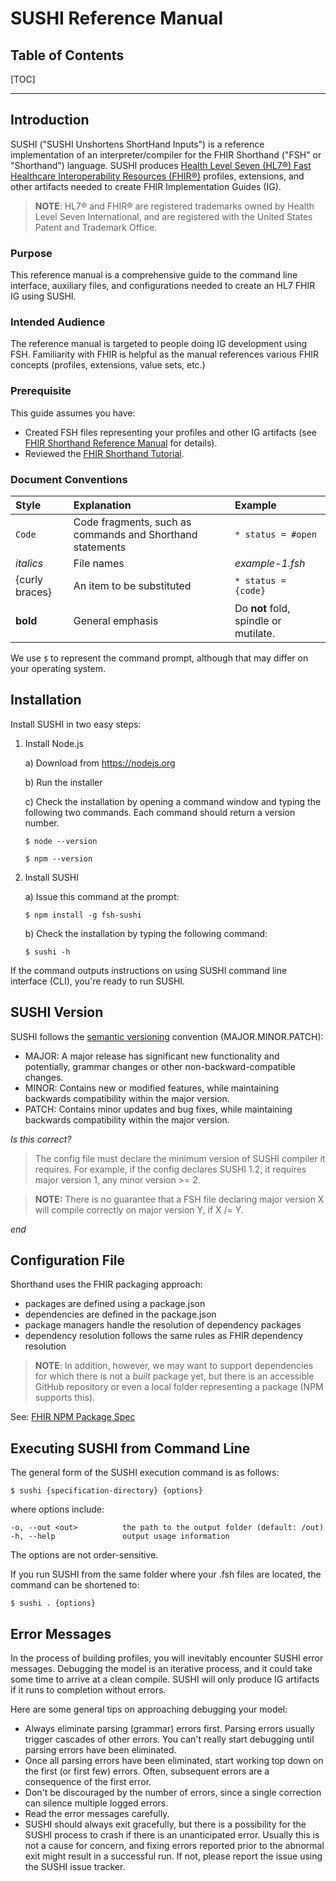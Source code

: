 # SUSHI Reference Manual

## Table of Contents

[TOC]

***

## Introduction

SUSHI ("SUSHI Unshortens ShortHand Inputs") is a reference implementation of an interpreter/compiler for the FHIR Shorthand ("FSH" or "Shorthand") language. SUSHI produces [Health Level Seven (HL7®) Fast Healthcare Interoperability Resources (FHIR®)](https://www.hl7.org/fhir/overview.html) profiles, extensions, and other artifacts needed to create FHIR Implementation Guides (IG).

> **NOTE**: HL7® and FHIR® are registered trademarks owned by Health Level Seven International, and are registered with the United States Patent and Trademark Office.

### Purpose

This reference manual is a comprehensive guide to the command line interface, auxiliary files, and configurations needed to create an HL7 FHIR IG using SUSHI.

### Intended Audience

The reference manual is targeted to people doing IG development using FSH. Familiarity with FHIR is helpful as the manual references various FHIR concepts (profiles, extensions, value sets, etc.)

### Prerequisite

This guide assumes you have:

* Created FSH files representing your profiles and other IG artifacts (see [FHIR Shorthand Reference Manual](shorthand.md) for details).
* Reviewed the [FHIR Shorthand Tutorial](tutorial.md).

### Document Conventions

| Style | Explanation | Example |
|:----------|:------|:---------|
| `Code` | Code fragments, such as commands and Shorthand statements  | `* status = #open` |
| _italics_ | File names | _example-1.fsh_ |
| {curly braces} | An item to be substituted | `* status = {code}` |
| **bold** | General emphasis |  Do **not** fold, spindle or mutilate. |

We use `$` to represent the command prompt, although that may differ on your operating system.

## Installation
Install SUSHI in two easy steps:

1) Install Node.js
    
    a) Download from https://nodejs.org 
    
    b) Run the installer

    c) Check the installation by opening a command window and typing the following two commands. Each command should return a version number. 

    `$ node --version`

    `$ npm --version`

1) Install SUSHI

    a) Issue this command at the prompt:

    `$ npm install -g fsh-sushi`

    b) Check the installation by typing the following command:

    `$ sushi -h`

If the command outputs instructions on using SUSHI command line interface (CLI), you're ready to run SUSHI.

## SUSHI Version

SUSHI follows the [semantic versioning](https://semver.org) convention (MAJOR.MINOR.PATCH):

* MAJOR: A major release has significant new functionality and potentially, grammar changes or other non-backward-compatible changes.
* MINOR: Contains new or modified features, while maintaining backwards compatibility within the major version.
* PATCH: Contains minor updates and bug fixes, while maintaining backwards compatibility within the major version.

_Is this correct?_

> The config file must declare the minimum version of SUSHI compiler it requires. For example, if the config declares SUSHI 1.2, it requires major version 1, any minor version >= 2.

>**NOTE:** There is no guarantee that a FSH file declaring major version X will compile correctly on major version Y, if X /= Y.

_end_

## Configuration File

Shorthand uses the FHIR packaging approach:

* packages are defined using a package.json
* dependencies are defined in the package.json
* package managers handle the resolution of dependency packages
* dependency resolution follows the same rules as FHIR dependency resolution

> **NOTE**: In addition, however, we may want to support dependencies for which there is not a _built_ package yet, but there is an accessible GitHub repository or even a local folder representing a package (NPM supports this).

See: [FHIR NPM Package Spec](https://wiki.hl7.org/index.php?title=FHIR_NPM_Package_Spec#Format)


## Executing SUSHI from Command Line

The general form of the SUSHI execution command is as follows:

`$ sushi {specification-directory} {options}`

where options include:

```
-o, --out <out>          the path to the output folder (default: /out)
-h, --help               output usage information
```

The options are not order-sensitive.

If you run SUSHI from the same folder where your .fsh files are located, the command can be shortened to:

`$ sushi . {options}`


## Error Messages

In the process of building profiles, you will inevitably encounter SUSHI error messages. Debugging the model is an iterative process, and it could take some time to arrive at a clean compile. SUSHI will only produce IG artifacts if it runs to completion without errors.

Here are some general tips on approaching debugging your model:

* Always eliminate parsing (grammar) errors first. Parsing errors usually trigger cascades of other errors. You can't really start debugging until parsing errors have been eliminated.
* Once all parsing errors have been eliminated, start working top down on the first (or first few) errors. Often, subsequent errors are a consequence of the first error.
* Don't be discouraged by the number of errors, since a single correction can silence multiple logged errors.
* Read the error messages carefully.
* SUSHI should always exit gracefully, but there is a possibility for the SUSHI process to crash if there is an unanticipated error. Usually this is not a cause for concern, and fixing errors reported prior to the abnormal exit might result in a successful run. If not, please report the issue using the SUSHI issue tracker.


